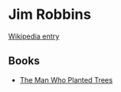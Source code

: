 # Jim Robbins

[Wikipedia entry](https://en.wikipedia.org/wiki/Jim_Robbins)

## Books

- [The Man Who Planted Trees](The_Man_Who_Planted_Trees-_Lost_Groves__Champion_Trees__and_an_Urgent_Plan_to_Save_the_Planet.md)

